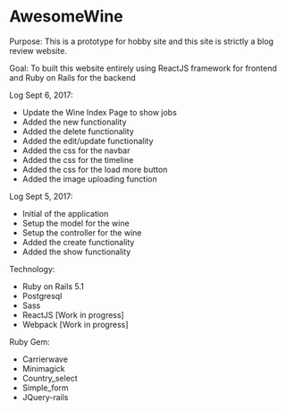 # AwesomeWine

Purpose: This is a prototype for hobby site and this site is strictly a blog review website.

Goal: To built this website entirely using ReactJS framework for frontend and Ruby on Rails for the backend

Log Sept 6, 2017:
- Update the Wine Index Page to show jobs
- Added the new functionality
- Added the delete functionality
- Added the edit/update functionality
- Added the css for the navbar
- Added the css for the timeline
- Added the css for the load more button
- Added the image uploading function

Log Sept 5, 2017:
- Initial of the application
- Setup the model for the wine
- Setup the controller for the wine
- Added the create functionality
- Added the show functionality


Technology:
- Ruby on Rails 5.1
- Postgresql
- Sass
- ReactJS [Work in progress]
- Webpack [Work in progress]

Ruby Gem:
- Carrierwave
- Minimagick
- Country_select
- Simple_form
- JQuery-rails